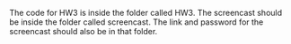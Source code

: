 The code for HW3 is inside the folder called HW3. The screencast should be inside the folder called screencast.
The link and password for the screencast should also be in that folder.
